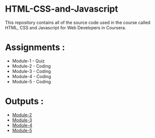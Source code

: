 # HTML-CSS-and-Javascript

This repository contains all of the source code used in the course called HTML, CSS and Javascript for Web Developers in Coursera.


# Assignments :

* Module-1 - Quiz 
* Module-2 - Coding
* Module-3 - Coding
* Module-4 - Coding
* Module-5 - Coding


# Outputs :

* [Module-2](https://yashmathur12.github.io/HTML-CSS-and-Javascript/Assignments/module%202-solution/index.html)
* [Module-3](https://yashmathur12.github.io/HTML-CSS-and-Javascript/Assignments/module%203-solution/index.html)
* [Module-4](https://yashmathur12.github.io/HTML-CSS-and-Javascript/Assignments/module%204-solution/index.html)
* [Module-5](https://yashmathur12.github.io/HTML-CSS-and-Javascript/Assignments/module%205-solution/index.html)
